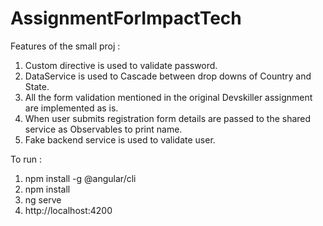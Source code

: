 # AssignmentForImpactTech

Features of the small proj :
1.	Custom directive is used to validate password.
2.	DataService is used to Cascade between drop downs of Country and State.
3.	All the form validation mentioned in the original Devskiller assignment are implemented as is.
4.	When user submits registration form details are passed to the shared service as Observables to print name.
5.	Fake backend service is used to validate user.


To run : 
1.	npm install -g @angular/cli
2.	npm install
3.	ng serve
4.	http://localhost:4200
